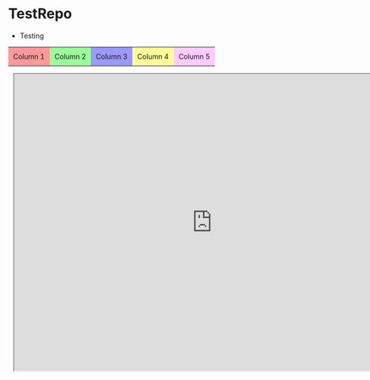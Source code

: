 
# TestRepo
- Testing
<table>
  <tr>
    <td style="background-color: #ff9999; padding: 10px;">Column 1</td>
    <td style="background-color: #99ff99; padding: 10px;">Column 2</td>
    <td style="background-color: #9999ff; padding: 10px;">Column 3</td>
    <td style="background-color: #ffff99; padding: 10px;">Column 4</td>
    <td style="background-color: #ffccff; padding: 10px;">Column 5</td>
  </tr>
</table>

<div style="display: flex;">
  <div style="margin-right: 10px;">
    <img src="https://github.com/vitalstarorg/testrepo/blob/master/nbs/plot.gif" alt="Your Image" width="300">
  </div>
  <div>
    <iframe src="https://nbviewer.org/github/vitalstarorg/testrepo/blob/master/nbs/plot.html" width="800" height="600"></iframe>
  </div>
</div>

